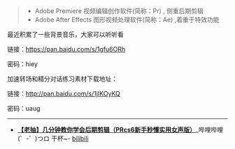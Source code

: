 > - Adobe Premiere 视频编辑创作软件(简称：Pr) , 侧重后期剪辑
> - Adobe After Effects 图形视频处理软件(简称：Ae) ,着重于特效功能


最近积累了一些背景音乐，大家可以听听看

链接：https://pan.baidu.com/s/1gfu6ORh 

密码：hiey



加速转场和精分对话练习素材下载地址：

链接：http://pan.baidu.com/s/1jIKOyKQ 

密码：uaug



----------------------------------------------

- [**【老抽】几分钟教你学会后期剪辑（PRcs6新手秒懂实用女声版）**](https://www.bilibili.com/video/av2997073)_哔哩哔哩 (゜-゜)つロ 干杯~- [bilibili](https://www.bilibili.com/)
